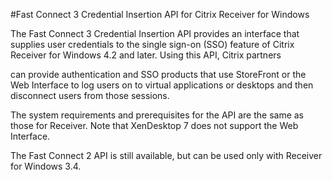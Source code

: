 #Fast Connect 3 Credential Insertion API for Citrix Receiver for Windows

The Fast Connect 3 Credential Insertion API provides an interface that
supplies user credentials to the single sign-on (SSO) feature of Citrix
Receiver for Windows 4.2 and later. Using this API, Citrix partners

can provide authentication and SSO products that use StoreFront or the
Web Interface to log users on to virtual applications or desktops and
then disconnect users from those sessions.

The system requirements and prerequisites for the API are the same as
those for Receiver. Note that XenDesktop 7 does not support the Web
Interface.

The Fast Connect 2 API is still available, but can be used only with
Receiver for Windows 3.4.

